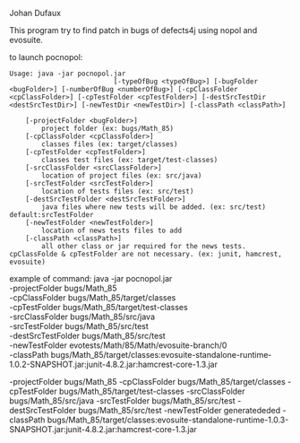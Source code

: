 Johan Dufaux

This program try to find patch in bugs of defects4j using nopol and evosuite.


to launch pocnopol:
```
Usage: java -jar pocnopol.jar
                          [-typeOfBug <typeOfBug>] [-bugFolder <bugFolder>] [-numberOfBug <numberOfBug>] [-cpClassFolder <cpClassFolder>] [-cpTestFolder <cpTestFolder>] [-destSrcTestDir <destSrcTestDir>] [-newTestDir <newTestDir>] [-classPath <classPath>]

    [-projectFolder <bugFolder>]
        project folder (ex: bugs/Math_85)
    [-cpClassFolder <cpClassFolder>]
        classes files (ex: target/classes)
    [-cpTestFolder <cpTestFolder>] 
        classes test files (ex: target/test-classes)
    [-srcClassFolder <srcClassFolder>] 
        location of project files (ex: src/java)
    [-srcTestFolder <srcTestFolder>] 
        location of tests files (ex: src/test)
    [-destSrcTestFolder <destSrcTestFolder>]
        java files where new tests will be added. (ex: src/test) default:srcTestFolder
    [-newTestFolder <newTestFolder>] 
        location of news tests files to add
    [-classPath <classPath>]
        all other class or jar required for the news tests. cpClassFolde & cpTestFolder are not necessary. (ex: junit, hamcrest, evosuite)
```

example of command: 
java -jar pocnopol.jar \
-projectFolder bugs/Math_85 \
-cpClassFolder bugs/Math_85/target/classes \
-cpTestFolder bugs/Math_85/target/test-classes \
-srcClassFolder bugs/Math_85/src/java \
-srcTestFolder bugs/Math_85/src/test \
-destSrcTestFolder bugs/Math_85/src/test \
-newTestFolder evotests/Math/85/Math/evosuite-branch/0 \
-classPath bugs/Math_85/target/classes:evosuite-standalone-runtime-1.0.2-SNAPSHOT.jar:junit-4.8.2.jar:hamcrest-core-1.3.jar


-projectFolder bugs/Math_85 -cpClassFolder bugs/Math_85/target/classes -cpTestFolder bugs/Math_85/target/test-classes -srcClassFolder bugs/Math_85/src/java -srcTestFolder bugs/Math_85/src/test -destSrcTestFolder bugs/Math_85/src/test -newTestFolder generatededed -classPath bugs/Math_85/target/classes:evosuite-standalone-runtime-1.0.3-SNAPSHOT.jar:junit-4.8.2.jar:hamcrest-core-1.3.jar





